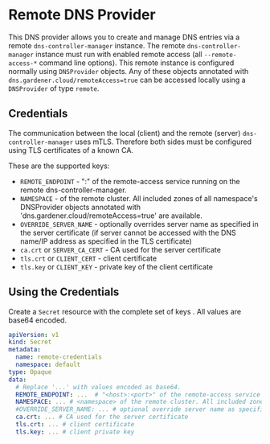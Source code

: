 # Remote DNS Provider

This DNS provider allows you to create and manage DNS entries via a remote `dns-controller-manager` instance.
The remote `dns-controller-manager` instance must run with enabled remote access (all `--remote-access-*` command line options).
This remote instance is configured normally using `DNSProvider` objects. Any of these objects annotated with
`dns.gardener.cloud/remoteAccess=true` can be accessed locally using a `DNSProvider` of type `remote`.

## Credentials

The communication between the local (client) and the remote (server) `dns-controller-manager` uses mTLS.
Therefore both sides must be configured using TLS certificates of a known CA.

These are the supported keys:

- `REMOTE_ENDPOINT` - "<host>:<port>" of the remote-access service running on the remote dns-controller-manager.
- `NAMESPACE` - <namespace> of the remote cluster. All included zones of all namespace's DNSProvider objects annotated with 'dns.gardener.cloud/remoteAccess=true' are available. 
- `OVERRIDE_SERVER_NAME` - optionally overrides server name as specified in the server certificate (if server cannot be accessed with the DNS name/IP address as specified in the TLS certificate)
- `ca.crt` or `SERVER_CA_CERT` - CA used for the server certificate
- `tls.crt` or `CLIENT_CERT` - client certificate
- `tls.key` or `CLIENT_KEY` - private key of the client certificate

## Using the Credentials

Create a `Secret` resource with the complete set of keys .
All values are base64 encoded.

```yaml
apiVersion: v1
kind: Secret
metadata:
  name: remote-credentials
  namespace: default
type: Opaque
data:
  # Replace '...' with values encoded as base64.
  REMOTE_ENDPOINT: ...  # "<host>:<port>" of the remote-access service running on the remote dns-controller-manager
  NAMESPACE: ... # <namespace> of the remote cluster. All included zones of all namespace's DNSProvider objects annotated with 'dns.gardener.cloud/remoteAccess=true' are available.
  #OVERRIDE_SERVER_NAME: ... # optional override server name as specified in the server certificate
  ca.crt: ... # CA used for the server certificate
  tls.crt: ... # client certificate
  tls.key: ... # client private key
``` 
